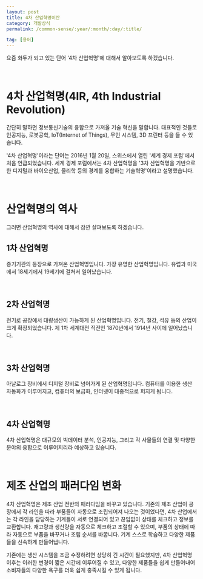 ```yaml
---
layout: post
title: 4차 산업혁명이란
category: 개발상식
permalink: /common-sense/:year/:month/:day/:title/

tag: [용어]
---
```


요즘 화두가 되고 있는 단어 '4차 산업혁명'에 대해서 알아보도록 하겠습니다.

<br>

# 4차 산업혁명(4IR, 4th Industrial Revolution)

간단히 말하면 정보통신기술의 융합으로 가져올 기술 혁신을 말합니다. 대표적인 것들로 인공지능, 로봇공학, IoT(Internet of Things), 무인 시스템, 3D 프린터 등을 들 수 있습니다.

'4차 산업혁명'이라는 단어는 2016년 1월 20일, 스위스에서 열린 '세계 경제 포럼'에서 처음 언급되었습니다. 세계 경제 포럼에서는 4차 산업혁명을 '3차 산업혁명을 기반으로 한 디지털과 바이오산업, 물리학 등의 경계를 융합하는 기술혁명'이라고 설명했습니다.

<br>

# 산업혁명의 역사

그러면 산업혁명의 역사에 대해서 잠깐 살펴보도록 하겠습니다.

## 1차 산업혁명

증기기관의 등장으로 가져온 산업혁명입니다. 가장 유명한 산업혁명입니다. 유럽과 미국에서 18세기에서 19세기에 걸쳐서 일어났습니다.

<br>

## 2차 산업혁명

전기로 공장에서 대량생산이 가능하게 된 산업혁명입니다. 전기, 철강, 석유 등의 산업이 크게 확장되었습니다. 제 1차 세계대전 직전인 1870년에서 1914년 사이에 일어났습니다.

<br>

## 3차 산업혁명

아날로그 장비에서 디지털 장비로 넘어가게 된 산업혁명입니다. 컴퓨터를 이용한 생산 자동화가 이루어지고, 컴퓨터의 보급화, 인터넷이 대중적으로 퍼지게 됩니다.

<br>

## 4차 산업혁명

4차 산업혁명은 대규모의 빅데이터 분석, 인공지능, 그리고 각 사물들의 연결 및 다양한 분야의 융합으로 이루어지리라 예상하고 있습니다.

<br>

# 제조 산업의 패러다임 변화

4차 산업혁명은 제조 산업 전반의 패러다임을 바꾸고 있습니다. 기존의 제조 산업이 공장에서 각 라인을 따라 부품들이 자동으로 조립되어져 나오는 것이었다면, 4차 산업에서는 각 라인을 담당하는 기계들이 서로 연결되어 있고 끊임없이 상태를 체크하고 정보를 교환합니다. 재고량과 생산량을 자동으로 체크하고 조절할 수 있으며, 부품의 상태에 따라 자동으로 부품을 바꾸거나 조립 순서를 바꿉니다. 기계 스스로 학습하고 다양한 제품들을 신속하게 만들어냅니다.

기존에는 생산 시스템을 조금 수정하려면 상당히 긴 시간이 필요했지만, 4차 산업혁명 이후는 이러한 변경이 짧은 시간에 이루어질 수 있고, 다양한 제품들을 쉽게 만들어내어 소비자들의 다양한 욕구를 더욱 쉽게 충족시킬 수 있게 됩니다.